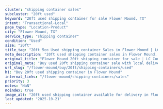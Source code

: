 ```yaml
---
cluster: "shipping container sales"
subcluster: "20ft used"
keyword: "20ft used shipping container for sale Flower Mound, TX"
intent: "Transactional-Local"
page_type: "Location-Product"
city: "Flower Mound, TX"
service_type: "shipping container"
condition: "Used"
size: "20ft"
title_tag: "20ft 5eo Used shipping container Sales in Flower Mound | LC Container"
meta_description: "20ft used shipping container sales in Flower Mound. Fast delivery, competitive pricing. Serving shipping containers area. Quote ID: EDL. Call (214) 524-4168 for your free quote today."
original_title: "Flower Mound 20ft shipping container for sale | LC Container"
original_meta: "Buy used 20ft shipping container sale with local delivery in Flower Mound, TX. LC Container — local Since 2003. Request a fast quote today."
url_slug: "/flower-mound/buy/20ft/shipping-containers/used"
h1: "Buy 20ft used shipping container in Flower Mound"
internal_links: "/flower-mound/shipping-containers/sales"
priority: 3
notes: "NaN"
noindex: true
image_alt: "20ft used shipping container available for delivery in Flower Mound"
last_updated: "2025-10-21"
---
```


<!-- TODO: Add unique city/inventory copy, images, and internal links here. -->
